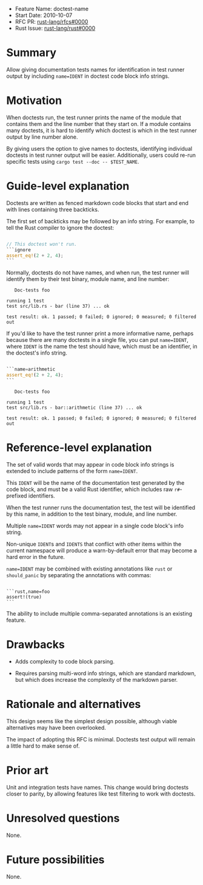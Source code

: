 - Feature Name: doctest-name
- Start Date: 2010-10-07
- RFC PR: [rust-lang/rfcs#0000](https://github.com/rust-lang/rfcs/pull/0000)
- Rust Issue: [rust-lang/rust#0000](https://github.com/rust-lang/rust/issues/0000)

# Summary
[summary]: #summary

Allow giving documentation tests names for identification in test runner output
by including `name=IDENT` in doctest code block info strings.

# Motivation
[motivation]: #motivation

When doctests run, the test runner prints the name of the module that contains
them and the line number that they start on. If a module contains many
doctests, it is hard to identify which doctest is which in the test runner
output by line number alone.

By giving users the option to give names to doctests, identifying individual
doctests in test runner output will be easier. Additionally, users could re-run
specific tests using `cargo test --doc -- $TEST_NAME`.

# Guide-level explanation
[guide-level-explanation]: #guide-level-explanation

Doctests are written as fenced markdown code blocks that start and end with
lines containing three backticks.

The first set of backticks may be followed by an info string. For example, to
tell the Rust compiler to ignore the doctest:

````rust

// This doctest won't run.
```ignore
assert_eq!(2 + 2, 4);
```

````

Normally, doctests do not have names, and when run, the test runner will
identify them by their test binary, module name, and line number:

```
   Doc-tests foo

running 1 test
test src/lib.rs - bar (line 37) ... ok

test result: ok. 1 passed; 0 failed; 0 ignored; 0 measured; 0 filtered out
```

If you'd like to have the test runner print a more informative name, perhaps
because there are many doctests in a single file, you can put `name=IDENT`,
where `IDENT` is the name the test should have, which must be an identifier, in
the doctest's info string.


````rust

```name=arithmetic
assert_eq!(2 + 2, 4);
```

````

```
   Doc-tests foo

running 1 test
test src/lib.rs - bar::arithmetic (line 37) ... ok

test result: ok. 1 passed; 0 failed; 0 ignored; 0 measured; 0 filtered out
```

# Reference-level explanation
[reference-level-explanation]: #reference-level-explanation

The set of valid words that may appear in code block info strings is extended
to include patterns of the form `name=IDENT`.

This `IDENT` will be the name of the documentation test generated by the code
block, and must be a valid Rust identifier, which includes raw `r#`-prefixed
identifiers.

When the test runner runs the documentation test, the test will be identified
by this name, in addition to the test binary, module, and line number.

Multiple `name=IDENT` words may not appear in a single code block's info
string.

Non-unique `IDENT`s and `IDENTS` that conflict with other items within the
current namespace will produce a warn-by-default error that may become a hard
error in the future.

`name=IDENT` may be combined with existing annotations like `rust` or
`should_panic` by separating the annotations with commas:

````

```rust,name=foo
assert!(true)
```

````

The ability to include multiple comma-separated annotations is an existing
feature.

# Drawbacks
[drawbacks]: #drawbacks

- Adds complexity to code block parsing.

- Requires parsing multi-word info strings, which are standard markdown, but
  which does increase the complexity of the markdown parser.

# Rationale and alternatives
[rationale-and-alternatives]: #rationale-and-alternatives

This design seems like the simplest design possible, although viable
alternatives may have been overlooked.

The impact of adopting this RFC is minimal. Doctests test output will remain a
little hard to make sense of.

# Prior art
[prior-art]: #prior-art

Unit and integration tests have names. This change would bring doctests closer
to parity, by allowing features like test filtering to work with doctests.

# Unresolved questions
[unresolved-questions]: #unresolved-questions

None.

# Future possibilities
[future-possibilities]: #future-possibilities

None.
